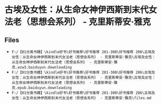 # 古埃及女性：从生命女神伊西斯到末代女法老（思想会系列） - 克里斯蒂安·雅克

## Files

- `F:/【01分类书籍】\kindle好书\好书推荐\好书推荐 201-300\好书推荐 206\古埃及女性：从生命女神伊西斯到末代女法老（思想会系列） - 克里斯蒂安·雅克\古埃及女性：从生命女神伊西斯到末代女法老（思想会系列） - 克里斯蒂安·雅克.azw3.baiduyun.downloading`
- `F:/【01分类书籍】\kindle好书\好书推荐\好书推荐 201-300\好书推荐 206\古埃及女性：从生命女神伊西斯到末代女法老（思想会系列） - 克里斯蒂安·雅克\古埃及女性：从生命女神伊西斯到末代女法老（思想会系列） - 克里斯蒂安·雅克.epub.baiduyun.downloading`
- `F:/【01分类书籍】\kindle好书\好书推荐\好书推荐 201-300\好书推荐 206\古埃及女性：从生命女神伊西斯到末代女法老（思想会系列） - 克里斯蒂安·雅克\files.md`
